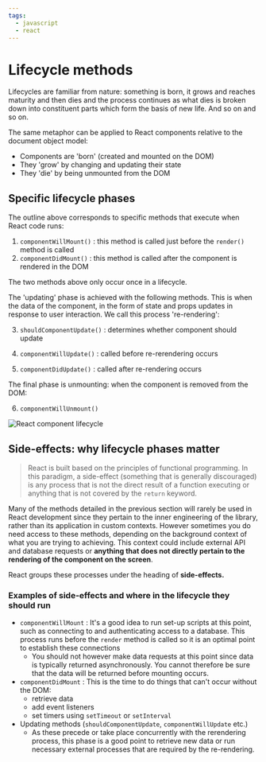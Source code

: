 ```yaml
---
tags:
  - javascript
  - react
---
```


# Lifecycle methods

Lifecycles are familiar from nature: something is born, it grows and reaches
maturity and then dies and the process continues as what dies is broken down
into constituent parts which form the basis of new life. And so on and so on.

The same metaphor can be applied to React components relative to the document
object model:

- Components are 'born' (created and mounted on the DOM)
- They 'grow' by changing and updating their state
- They 'die' by being unmounted from the DOM

## Specific lifecycle phases

The outline above corresponds to specific methods that execute when React code
runs:

1. `componentWillMount()` : this method is called just before the `render()`
   method is called
2. `componentDidMount()` : this method is called after the component is rendered
   in the DOM

The two methods above only occur once in a lifecycle.

The 'updating' phase is achieved with the following methods. This is when the
data of the component, in the form of state and props updates in response to
user interaction. We call this process 're-rendering':

3. `shouldComponentUpdate()` : determines whether component should update

4. `componentWillUpdate()` : called before re-rerendering occurs

5. `componentDidUpdate()` : called after re-rendering occurs

The final phase is unmounting: when the component is removed from the DOM:

6. `componentWillUnmount()`

![React component lifecycle](react-lifecycle.png)

## Side-effects: why lifecycle phases matter

> React is built based on the principles of functional programming. In this
> paradigm, a side-effect (something that is generally discouraged) is any
> process that is not the direct result of a function executing or anything that
> is not covered by the `return` keyword.

Many of the methods detailed in the previous section will rarely be used in
React development since they pertain to the inner engineering of the library,
rather than its application in custom contexts. However sometimes you do need
access to these methods, depending on the background context of what you are
trying to achieving. This context could include external API and database
requests or **anything that does not directly pertain to the rendering of the
component on the screen**.

React groups these processes under the heading of **side-effects.**

### Examples of side-effects and where in the lifecycle they should run

- `componentWillMount` : It's a good idea to run set-up scripts at this point,
  such as connecting to and authenticating access to a database. This process
  runs before the `render` method is called so it is an optimal point to
  establish these connections
  - You should not however make data requests at this point since data is
    typically returned asynchronously. You cannot therefore be sure that the
    data will be returned before mounting occurs.
- `componentDidMount` : This is the time to do things that can't occur without
  the DOM:
  - retrieve data
  - add event listeners
  - set timers using `setTimeout` or `setInterval`
- Updating methods (`shouldComponentUpdate`, `componentWillUpdate` etc.)
  - As these precede or take place concurrently with the rerendering process,
    this phase is a good point to retrieve new data or run necessary external
    processes that are required by the re-rendering.
